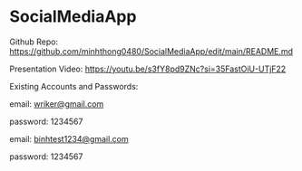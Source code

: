 # SocialMediaApp

Github Repo: https://github.com/minhthong0480/SocialMediaApp/edit/main/README.md

Presentation Video: https://youtu.be/s3fY8pd9ZNc?si=35FastOiU-UTjF22

Existing Accounts and Passwords:

 email: wriker@gmail.com 
 
 password: 1234567

 email: binhtest1234@gmail.com
 
 password: 1234567
